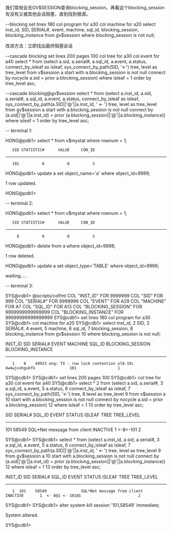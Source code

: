 


我们常规会去GV$SESSION查询blocking_session，再看这个blocking_session有没有又被其他会话阻塞，直到找到根源。

--blocking
set lines 180
col program for a30
col machine for a20
select inst_id,
       SID,
       SERIAL#,
	   event,
	   machine,
       sql_id,
       blocking_session,
       blocking_instance
  from gv$session
 where blocking_session is not null;

改进方法：立即找出最终阻塞会话

--cascade blocking
set lines 200 pages 100
col tree for a30
col event for a40
select *
  from (select a.sid, a.serial#,
               a.sql_id,
               a.event,
               a.status,
               connect_by_isleaf as isleaf,
               sys_connect_by_path(SID, '<-') tree,
               level as tree_level
          from v$session a
         start with a.blocking_session is not null
        connect by nocycle a.sid = prior a.blocking_session)
 where isleaf = 1
 order by tree_level asc;

--cascade blocking@gv$session
select *
  from (select a.inst_id, a.sid, a.serial#,
               a.sql_id,
               a.event,
               a.status,
               connect_by_isleaf as isleaf,
               sys_connect_by_path(a.SID||'@'||a.inst_id, ' <- ') tree,
               level as tree_level
          from gv$session a
         start with a.blocking_session is not null
        connect by (a.sid||'@'||a.inst_id) = prior (a.blocking_session||'@'||a.blocking_instance))
 where isleaf = 1
 order by tree_level asc;




-- terminal 1:

 HONG@pdb1> select * from v$mystat where rownum = 1;

       SID STATISTIC#      VALUE     CON_ID
---------- ---------- ---------- ----------
       101          0          0          3

HONG@pdb1> update a set object_name='a' where object_id=9999;

1 row updated.

HONG@pdb1> 

-- terminal 2:

HONG@pdb1> select * from v$mystat where rownum = 1;

       SID STATISTIC#      VALUE     CON_ID
---------- ---------- ---------- ----------
         8          0          0          3

HONG@pdb1> delete from a  where object_id=9998;

1 row deleted.

HONG@pdb1> update a set object_type='TABLE' where object_id=9999;

waiting.....


-- terminal 3:

SYS@cdb1> @scripts/colfmt
COL "INST_ID"                        FOR 9999999
COL "SID"                            FOR 999
COL "SERIAL#"                        FOR 9999999
COL "EVENT"                          FOR A29
COL "MACHINE"                        FOR A7
COL "SQL_ID"                         FOR A13
COL "BLOCKING_SESSION"               FOR 9999999999999999
COL "BLOCKING_INSTANCE"              FOR 99999999999999999
SYS@cdb1> set lines 180
col program for a30
SYS@cdb1> col machine for a20
SYS@cdb1> select inst_id,
  2         SID,
  3         SERIAL#,
  4     event,
  5     machine,
  6         sql_id,
  7         blocking_session,
  8         blocking_instance
  from gv$session
 10   where blocking_session is not null;

 INST_ID  SID  SERIAL# EVENT                         MACHINE              SQL_ID         BLOCKING_SESSION  BLOCKING_INSTANCE
-------- ---- -------- ----------------------------- -------------------- ------------- ----------------- ------------------
       1    8    49933 enq: TX - row lock contention ol8-19c              4w4wjvxhgukfk               101                  1

SYS@cdb1> 
SYS@cdb1> set lines 200 pages 100
SYS@cdb1> col tree for a30
col event for a40
SYS@cdb1> select *
  2    from (select a.sid, a.serial#,
  3                 a.sql_id,
               a.event,
  5                 a.status,
  6                 connect_by_isleaf as isleaf,
  7                 sys_connect_by_path(SID, '<-') tree,
  8                 level as tree_level
  9            from v$session a
 10           start with a.blocking_session is not null
        connect by nocycle a.sid = prior a.blocking_session)
 12   where isleaf = 1
 13   order by tree_level asc;

 SID  SERIAL# SQL_ID        EVENT                                    STATUS    ISLEAF TREE                            TREE_LEVEL
---- -------- ------------- ---------------------------------------- -------- ------- ------------------------------ -----------
 101    58549               SQL*Net message from client              INACTIVE       1 <-8<-101                                 2

SYS@cdb1> 
SYS@cdb1> select *
  from (select a.inst_id, a.sid, a.serial#,
  3                 a.sql_id,
               a.event,
  5                 a.status,
  6                 connect_by_isleaf as isleaf,
  7                 sys_connect_by_path(a.SID||'@'||a.inst_id, ' <- ') tree,
               level as tree_level
  9            from gv$session a
 10           start with a.blocking_session is not null
        connect by (a.sid||'@'||a.inst_id) = prior (a.blocking_session||'@'||a.blocking_instance))
 12   where isleaf = 1
 13   order by tree_level asc;

 INST_ID  SID  SERIAL# SQL_ID        EVENT                                    STATUS    ISLEAF TREE                            TREE_LEVEL
-------- ---- -------- ------------- ---------------------------------------- -------- ------- ------------------------------ -----------
       1  101    58549               SQL*Net message from client              INACTIVE       1  <- 8@1 <- 101@1                         2

SYS@cdb1> 
SYS@cdb1> alter system kill session '101,58549' immediate;

System altered.

SYS@cdb1> 